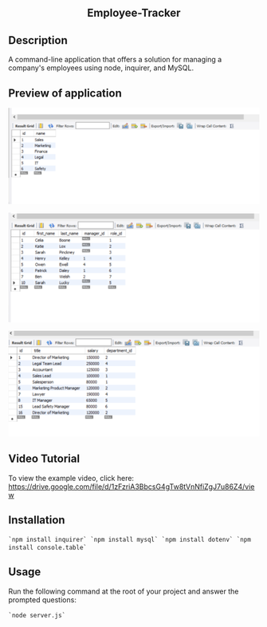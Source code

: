 <h2 align = 'center' >Employee-Tracker </h2>

## Description

A command-line application that offers a solution for managing a company's employees using node, inquirer, and MySQL.

## Preview of application 

![Departments](https://github.com/AlmonzoRhoden/Employee-Tracker/blob/main/Assets/Departments.PNG)

![Employees](https://github.com/AlmonzoRhoden/Employee-Tracker/blob/main/Assets/Employees.PNG)

![Roles](https://github.com/AlmonzoRhoden/Employee-Tracker/blob/main/Assets/Roles.PNG)

## Video Tutorial

To view the example video, click here: https://drive.google.com/file/d/1zFzriA3BbcsG4gTw8tVnNfiZgJ7u86Z4/view

## Installation
    `npm install inquirer` `npm install mysql` `npm install dotenv` `npm install console.table`

## Usage
Run the following command at the root of your project and answer the prompted questions:

    `node server.js`
